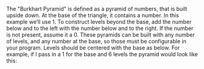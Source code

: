 The "Burkhart Pyramid" is defined as a pyramid of numbers, that is built upside down.  At the base of the triangle, it contains a number.  In this example we’ll use 1.  To construct levels beyond the base, add the number below and to the left with the number below and to the right. If the number is not present, assume it a 0.  These pyramids can be built with any number of levels, and any number at the base, so those must be configurable in your program.  Levels should be centered with the base as below.   For example, if I pass in a 1 for the base and 6 levels the pyramid would look like this:
